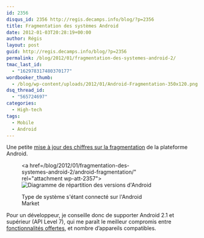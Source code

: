 ```yaml
---
id: 2356
disqus_id: 2356 http://regis.decamps.info/blog/?p=2356
title: Fragmentation des systèmes Android
date: 2012-01-03T20:28:19+00:00
author: Régis
layout: post
guid: http://regis.decamps.info/blog/?p=2356
permalink: /blog/2012/01/fragmentation-des-systemes-android-2/
tmac_last_id:
  - "162978317480370177"
wordbooker_thumb:
  - /blog/wp-content/uploads/2012/01/Android-Fragmentation-350x120.png
dsq_thread_id:
  - "565724697"
categories:
  - High-tech
tags:
  - Mobile
  - Android
---
```

Une petite [mise à jour des chiffres sur la fragmentation](http://regis.decamps.info/blog/2011/03/fragmentation-des-systemes-android/ "Derniers chiffres de mars 2011") de la plateforme Android.<figure id="attachment_2357" style="width: 350px" class="wp-caption alignnone">

<a href=/blog/2012/01/fragmentation-des-systemes-android-2/android-fragmentation/" rel="attachment wp-att-2357"><img src="/blog/wp-content/uploads/2012/01/Android-Fragmentation-350x120.png" alt="Diagramme de répartition des versions d&#039;Android" title="Android Fragmentation" width="350" height="120" class="size-medium wp-image-2357" srcset="/blog/wp-content/uploads/2012/01/Android-Fragmentation-350x120.png 350w, /blog/wp-content/uploads/2012/01/Android-Fragmentation.png 1005w" sizes="(max-width: 350px) 100vw, 350px" /></a><figcaption class="wp-caption-text">Type de système s'étant connecté sur l'Android Market</figcaption></figure> 

Pour un développeur, je conseille donc de supporter Android 2.1 et supérieur (API Level 7), qui me paraît le meilleur compromis entre [fonctionnalités offertes](http://developer.android.com/sdk/android-2.0-highlights.html "Android 2.x platform highlights"), et nombre d’appareils compatibles.
